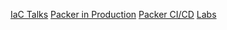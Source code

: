 [IaC Talks](https://infrastructure-as-code.com/speaking/)
[Packer in Production](https://github.com/PacktPublishing/HashiCorp-Packer-in-Production/blob/main/Chapter01/Sample.pkr.hcl)
[Packer CI/CD](https://developer.hashicorp.com/packer/tutorials/cloud-production/github-actions)
[Labs](https://github.com/btkrausen/hashicorp/tree/master/packer)
